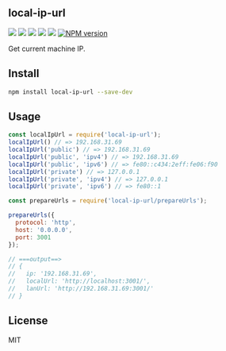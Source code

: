 local-ip-url
---

![](http://jaywcjlove.github.io/sb/status/no-dependencies.svg) [![](https://img.shields.io/github/issues/react-doc/local-ip-url.svg)](https://github.com/react-doc/local-ip-url/issues) [![](https://img.shields.io/github/forks/react-doc/local-ip-url.svg)](https://github.com/react-doc/local-ip-url/network) [![](https://img.shields.io/github/stars/react-doc/local-ip-url.svg)](https://github.com/react-doc/local-ip-url/stargazers) [![](https://img.shields.io/github/release/react-doc/local-ip-url.svg)](https://github.com/react-doc/local-ip-url/releases)
[![NPM version](https://img.shields.io/npm/v/local-ip-url.svg?style=flat&label=typenexus)](https://npmjs.org/package/local-ip-url)

Get current machine IP.

## Install

```bash
npm install local-ip-url --save-dev
```

## Usage

```js
const localIpUrl = require('local-ip-url');
localIpUrl() // => 192.168.31.69
localIpUrl('public') // => 192.168.31.69
localIpUrl('public', 'ipv4') // => 192.168.31.69
localIpUrl('public', 'ipv6') // => fe80::c434:2eff:fe06:f90
localIpUrl('private') // => 127.0.0.1
localIpUrl('private', 'ipv4') // => 127.0.0.1
localIpUrl('private', 'ipv6') // => fe80::1
```

```js
const prepareUrls = require('local-ip-url/prepareUrls');

prepareUrls({
  protocol: 'http',
  host: '0.0.0.0',
  port: 3001
});

// ===output==>
// {
//   ip: '192.168.31.69',
//   localUrl: 'http://localhost:3001/',
//   lanUrl: 'http://192.168.31.69:3001/'
// }
```

## License

MIT
